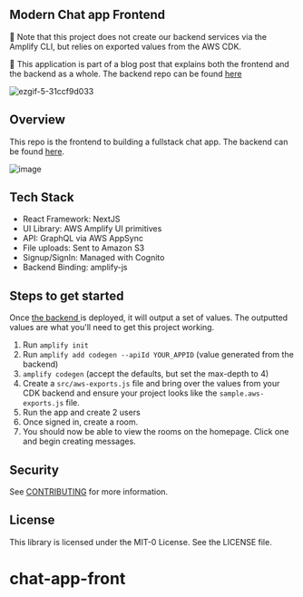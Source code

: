 ## Modern Chat app Frontend

🚨 Note that this project does not create our backend services via the Amplify CLI, but relies on exported values from the AWS CDK.

🚨 This application is part of a blog post that explains both the frontend and the backend as a whole. The backend repo can be found [here](https://github.com/Focus-Otter/fullstack-cdk-helpers/blob/main/README.md)

![ezgif-5-31ccf9d033](https://user-images.githubusercontent.com/5106417/184162547-1a3ab9b4-8f91-4a81-be58-f6af35469e02.gif)

## Overview

This repo is the frontend to building a fullstack chat app. The backend can be found [here](https://github.com/Focus-Otter/chat-cdk-backend).

![image](https://user-images.githubusercontent.com/5106417/184164922-9cbe806e-bb41-4341-89f5-eb419df915b3.png)

## Tech Stack

- React Framework: NextJS
- UI Library: AWS Amplify UI primitives
- API: GraphQL via AWS AppSync
- File uploads: Sent to Amazon S3
- Signup/SignIn: Managed with Cognito
- Backend Binding: amplify-js

## Steps to get started

Once [the backend ](https://github.com/Focus-Otter/fullstack-cdk-helpers/blob/main/README.md) is deployed, it will output a set of values. The outputted values are what you'll need to get this project working.

1. Run `amplify init`
2. Run `amplify add codegen --apiId YOUR_APPID` (value generated from the backend)
3. `amplify codegen` (accept the defaults, but set the max-depth to 4)
4. Create a `src/aws-exports.js` file and bring over the values from your CDK backend and ensure your project looks like the `sample.aws-exports.js` file.
5. Run the app and create 2 users
6. Once signed in, create a room.
7. You should now be able to view the rooms on the homepage. Click one and begin creating messages.

## Security

See [CONTRIBUTING](CONTRIBUTING.md#security-issue-notifications) for more information.

## License

This library is licensed under the MIT-0 License. See the LICENSE file.
# chat-app-front
